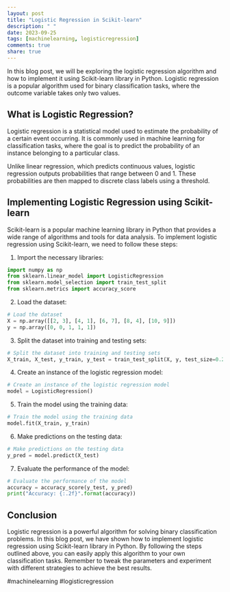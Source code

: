 ```yaml
---
layout: post
title: "Logistic Regression in Scikit-learn"
description: " "
date: 2023-09-25
tags: [machinelearning, logisticregression]
comments: true
share: true
---
```


In this blog post, we will be exploring the logistic regression algorithm and how to implement it using Scikit-learn library in Python. Logistic regression is a popular algorithm used for binary classification tasks, where the outcome variable takes only two values.

## What is Logistic Regression?

Logistic regression is a statistical model used to estimate the probability of a certain event occurring. It is commonly used in machine learning for classification tasks, where the goal is to predict the probability of an instance belonging to a particular class.

Unlike linear regression, which predicts continuous values, logistic regression outputs probabilities that range between 0 and 1. These probabilities are then mapped to discrete class labels using a threshold.

## Implementing Logistic Regression using Scikit-learn

Scikit-learn is a popular machine learning library in Python that provides a wide range of algorithms and tools for data analysis. To implement logistic regression using Scikit-learn, we need to follow these steps:

1. Import the necessary libraries:
```python
import numpy as np
from sklearn.linear_model import LogisticRegression
from sklearn.model_selection import train_test_split
from sklearn.metrics import accuracy_score
```
2. Load the dataset:
```python
# Load the dataset
X = np.array([[2, 3], [4, 1], [6, 7], [8, 4], [10, 9]])
y = np.array([0, 0, 1, 1, 1])
```
3. Split the dataset into training and testing sets:
```python
# Split the dataset into training and testing sets
X_train, X_test, y_train, y_test = train_test_split(X, y, test_size=0.2, random_state=42)
```
4. Create an instance of the logistic regression model:
```python
# Create an instance of the logistic regression model
model = LogisticRegression()
```
5. Train the model using the training data:
```python
# Train the model using the training data
model.fit(X_train, y_train)
```
6. Make predictions on the testing data:
```python
# Make predictions on the testing data
y_pred = model.predict(X_test)
```
7. Evaluate the performance of the model:
```python
# Evaluate the performance of the model
accuracy = accuracy_score(y_test, y_pred)
print("Accuracy: {:.2f}".format(accuracy))
```

## Conclusion

Logistic regression is a powerful algorithm for solving binary classification problems. In this blog post, we have shown how to implement logistic regression using Scikit-learn library in Python. By following the steps outlined above, you can easily apply this algorithm to your own classification tasks. Remember to tweak the parameters and experiment with different strategies to achieve the best results.

#machinelearning #logisticregression